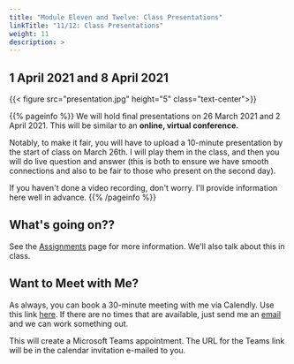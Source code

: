 ```yaml
---
title: "Module Eleven and Twelve: Class Presentations"
linkTitle: "11/12: Class Presentations"
weight: 11
description: >
---
```

## 1 April 2021 and 8 April 2021

{{< figure src="presentation.jpg" height="5" class="text-center">}}

{{% pageinfo %}}
We will hold final presentations on 26 March 2021 and 2 April 2021. This will be similar to an **online, virtual conference.** 

Notably, to make it fair, you will have to upload a 10-minute presentation by the start of class on March 26th. I will play them in the class, and then you will do live question and answer (this is both to ensure we have smooth connections and also to be fair to those who present on the second day).

If you haven't done a video recording, don't worry. I'll provide information here well in advance.
{{% /pageinfo %}}

## What's going on??

See the [Assignments](/assignments) page for more information. We'll also talk about this in class.

## Want to Meet with Me?

As always, you can book a 30-minute meeting with me via Calendly. Use this link [here](https://calendly.com/i2millig/30min). If there are no times that are available, just send me an [email](mailto:i2millig@uwaterloo.ca) and we can work something out. 

This will create a Microsoft Teams appointment. The URL for the Teams link will be in the calendar invitation e-mailed to you.